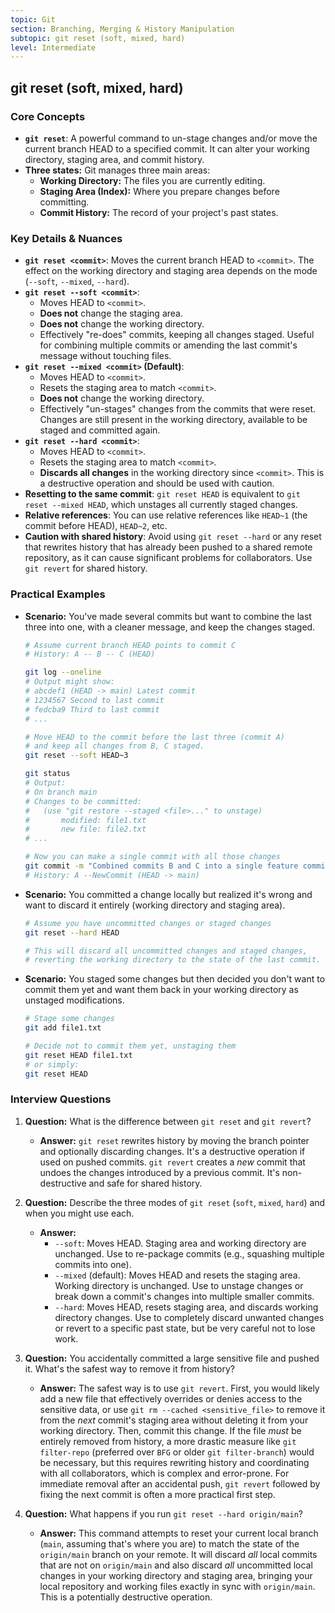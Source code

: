 ```yaml
---
topic: Git
section: Branching, Merging & History Manipulation
subtopic: git reset (soft, mixed, hard)
level: Intermediate
---
```


## git reset (soft, mixed, hard)
### Core Concepts

*   **`git reset`**: A powerful command to un-stage changes and/or move the current branch HEAD to a specified commit. It can alter your working directory, staging area, and commit history.
*   **Three states:** Git manages three main areas:
    *   **Working Directory:** The files you are currently editing.
    *   **Staging Area (Index):** Where you prepare changes before committing.
    *   **Commit History:** The record of your project's past states.

### Key Details & Nuances

*   **`git reset <commit>`**: Moves the current branch HEAD to `<commit>`. The effect on the working directory and staging area depends on the mode (`--soft`, `--mixed`, `--hard`).
*   **`git reset --soft <commit>`**:
    *   Moves HEAD to `<commit>`.
    *   **Does not** change the staging area.
    *   **Does not** change the working directory.
    *   Effectively "re-does" commits, keeping all changes staged. Useful for combining multiple commits or amending the last commit's message without touching files.
*   **`git reset --mixed <commit>` (Default)**:
    *   Moves HEAD to `<commit>`.
    *   Resets the staging area to match `<commit>`.
    *   **Does not** change the working directory.
    *   Effectively "un-stages" changes from the commits that were reset. Changes are still present in the working directory, available to be staged and committed again.
*   **`git reset --hard <commit>`**:
    *   Moves HEAD to `<commit>`.
    *   Resets the staging area to match `<commit>`.
    *   **Discards all changes** in the working directory since `<commit>`. This is a destructive operation and should be used with caution.
*   **Resetting to the same commit**: `git reset HEAD` is equivalent to `git reset --mixed HEAD`, which unstages all currently staged changes.
*   **Relative references**: You can use relative references like `HEAD~1` (the commit before HEAD), `HEAD~2`, etc.
*   **Caution with shared history**: Avoid using `git reset --hard` or any reset that rewrites history that has already been pushed to a shared remote repository, as it can cause significant problems for collaborators. Use `git revert` for shared history.

### Practical Examples

*   **Scenario:** You've made several commits but want to combine the last three into one, with a cleaner message, and keep the changes staged.
    ```sh
    # Assume current branch HEAD points to commit C
    # History: A -- B -- C (HEAD)

    git log --oneline
    # Output might show:
    # abcdef1 (HEAD -> main) Latest commit
    # 1234567 Second to last commit
    # fedcba9 Third to last commit
    # ...

    # Move HEAD to the commit before the last three (commit A)
    # and keep all changes from B, C staged.
    git reset --soft HEAD~3

    git status
    # Output:
    # On branch main
    # Changes to be committed:
    #   (use "git restore --staged <file>..." to unstage)
    #       modified: file1.txt
    #       new file: file2.txt
    # ...

    # Now you can make a single commit with all those changes
    git commit -m "Combined commits B and C into a single feature commit"
    # History: A --NewCommit (HEAD -> main)
    ```

*   **Scenario:** You committed a change locally but realized it's wrong and want to discard it entirely (working directory and staging area).
    ```sh
    # Assume you have uncommitted changes or staged changes
    git reset --hard HEAD

    # This will discard all uncommitted changes and staged changes,
    # reverting the working directory to the state of the last commit.
    ```

*   **Scenario:** You staged some changes but then decided you don't want to commit them yet and want them back in your working directory as unstaged modifications.
    ```sh
    # Stage some changes
    git add file1.txt

    # Decide not to commit them yet, unstaging them
    git reset HEAD file1.txt
    # or simply:
    git reset HEAD
    ```

### Interview Questions

1.  **Question:** What is the difference between `git reset` and `git revert`?
    *   **Answer:** `git reset` rewrites history by moving the branch pointer and optionally discarding changes. It's a destructive operation if used on pushed commits. `git revert` creates a *new* commit that undoes the changes introduced by a previous commit. It's non-destructive and safe for shared history.

2.  **Question:** Describe the three modes of `git reset` (`soft`, `mixed`, `hard`) and when you might use each.
    *   **Answer:**
        *   `--soft`: Moves HEAD. Staging area and working directory are unchanged. Use to re-package commits (e.g., squashing multiple commits into one).
        *   `--mixed` (default): Moves HEAD and resets the staging area. Working directory is unchanged. Use to unstage changes or break down a commit's changes into multiple smaller commits.
        *   `--hard`: Moves HEAD, resets staging area, and discards working directory changes. Use to completely discard unwanted changes or revert to a specific past state, but be very careful not to lose work.

3.  **Question:** You accidentally committed a large sensitive file and pushed it. What's the safest way to remove it from history?
    *   **Answer:** The safest way is to use `git revert`. First, you would likely add a new file that effectively overrides or denies access to the sensitive data, or use `git rm --cached <sensitive_file>` to remove it from the *next* commit's staging area without deleting it from your working directory. Then, commit this change. If the file *must* be entirely removed from history, a more drastic measure like `git filter-repo` (preferred over `BFG` or older `git filter-branch`) would be necessary, but this requires rewriting history and coordinating with all collaborators, which is complex and error-prone. For immediate removal after an accidental push, `git revert` followed by fixing the next commit is often a more practical first step.

4.  **Question:** What happens if you run `git reset --hard origin/main`?
    *   **Answer:** This command attempts to reset your current local branch (`main`, assuming that's where you are) to match the state of the `origin/main` branch on your remote. It will discard *all* local commits that are not on `origin/main` and also discard *all* uncommitted local changes in your working directory and staging area, bringing your local repository and working files exactly in sync with `origin/main`. This is a potentially destructive operation.